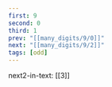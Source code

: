 ```yaml
---
first: 9
second: 0
third: 1
prev: "[[many_digits/9/0]]"
next: "[[many_digits/9/2]]"
tags: [odd]
---
```

next2-in-text: [[3]]
